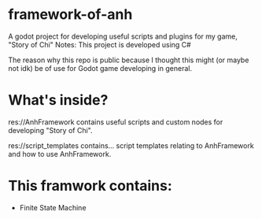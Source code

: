 # framework-of-anh
A godot project for developing useful scripts and plugins for my game, "Story of Chi"
Notes: This project is developed using C#

The reason why this repo is public because I thought this might (or maybe not idk) be of use for Godot game developing in general.

# What's inside?
res://AnhFramework contains useful scripts and custom nodes for developing "Story of Chi".

res://script_templates contains... script templates relating to AnhFramework and how to use AnhFramework.

# This framwork contains:
+ Finite State Machine
